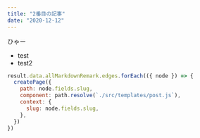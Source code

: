 ```yaml
---
title: "2番目の記事"
date: "2020-12-12"
---
```


ひゃー

- test
- test2

```javascript
result.data.allMarkdownRemark.edges.forEach(({ node }) => {
  createPage({
    path: node.fields.slug,
    component: path.resolve(`./src/templates/post.js`),
    context: {
      slug: node.fields.slug,
    },
  })
})
```
